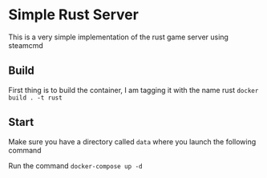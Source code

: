 # Simple Rust Server
This is a very simple implementation of the rust game server using steamcmd

## Build
First thing is to build the container, I am tagging it with the name rust
```docker build . -t rust```

## Start
Make sure you have a directory called `data` where you launch the following command

Run the command `docker-compose up -d`
